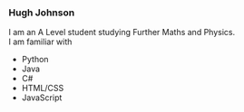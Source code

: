 ### Hugh Johnson
I am an A Level student studying Further Maths and Physics. <br>
I am familiar with
* Python
* Java
* C#
* HTML/CSS
* JavaScript



